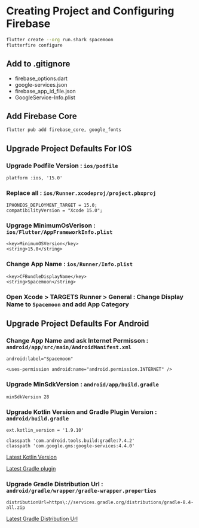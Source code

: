 # Creating Project and Configuring Firebase

```bash
flutter create --org run.shark spacemoon
flutterfire configure
```

## Add to .gitignore

* firebase_options.dart
* google-services.json
* firebase_app_id_file.json
* GoogleService-Info.plist

## Add Firebase Core

```bash
flutter pub add firebase_core, google_fonts
```

## Upgrade Project Defaults For IOS

### Upgrade Podfile Version : `ios/podfile`

```code
platform :ios, '15.0'
```

### Replace all : `ios/Runner.xcodeproj/project.pbxproj`

```code
IPHONEOS_DEPLOYMENT_TARGET = 15.0;
compatibilityVersion = "Xcode 15.0";
```

### Upgrage MinimumOsVerison : `ios/Flutter/AppFrameworkInfo.plist`

```code
<key>MinimumOSVersion</key>
<string>15.0</string>
```

### Change App Name : `ios/Runner/Info.plist`

```code
<key>CFBundleDisplayName</key>
<string>Spacemoon</string>
```

### Open Xcode > TARGETS Runner > General : Change Display Name to `Spacemoon` and add App Category

## Upgrade Project Defaults For Android

### Change App Name and ask Internet Permisson : `android/app/src/main/AndroidManifest.xml`

```code
android:label="Spacemoon"

<uses-permission android:name="android.permission.INTERNET" />
```

### Upgrade MinSdkVersion : `android/app/build.gradle`

```code
minSdkVersion 28
```

### Upgrade Kotlin Version and Gradle Plugin Version : `android/build.gradle`

```code
ext.kotlin_version = '1.9.10'

classpath 'com.android.tools.build:gradle:7.4.2'
classpath 'com.google.gms:google-services:4.4.0'
```

[Latest Kotlin Version](https://kotlinlang.org/docs/releases.html#release-details)

[Latest Gradle plugin](https://developer.android.com/reference/tools/gradle-api)

### Upgrade Gradle Distribution Url : `android/gradle/wrapper/gradle-wrapper.properties`

```code
distributionUrl=https\://services.gradle.org/distributions/gradle-8.4-all.zip
```

[Latest Gradle Distribution Url](https://docs.gradle.org/current/userguide/gradle_wrapper.html)
